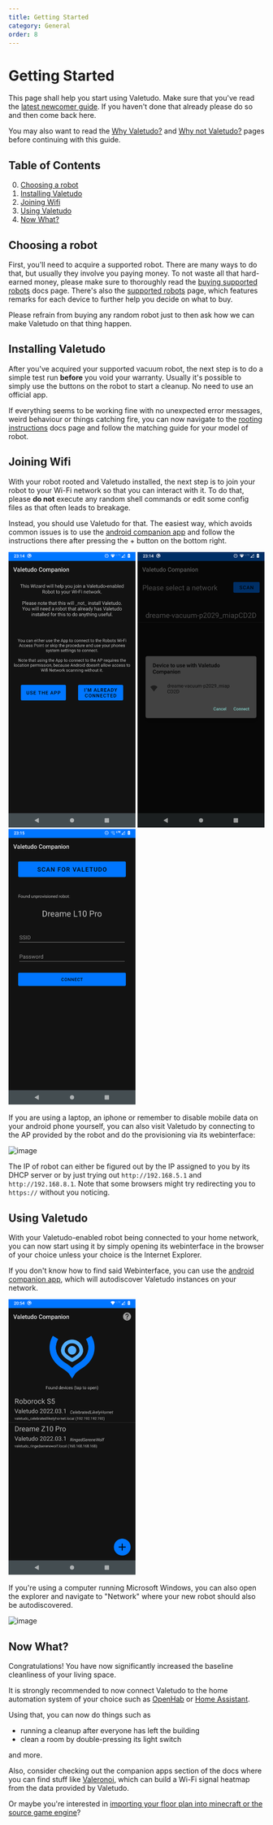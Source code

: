 ```yaml
---
title: Getting Started
category: General
order: 8
---
```


# Getting Started

This page shall help you start using Valetudo. Make sure that you've read the [latest newcomer guide](https://valetudo.cloud/pages/general/newcomer_guide_late_2021.html).
If you haven't done that already please do so and then come back here.

You may also want to read the [Why Valetudo?](https://valetudo.cloud/pages/general/why-valetudo.html) and [Why not Valetudo?](https://valetudo.cloud/pages/general/why-not-valetudo.html)
pages before continuing with this guide.

## Table of Contents
0. [Choosing a robot](#choosing_a_robot)
1. [Installing Valetudo](#installing_valetudo)
2. [Joining Wifi](#joining_wifi)
3. [Using Valetudo](#using_valetudo)
4. [Now What?](#now_what)

## Choosing a robot<a id='choosing_a_robot'></a>

First, you'll need to acquire a supported robot. There are many ways to do that, but usually they involve you paying money.
To not waste all that hard-earned money, please make sure to thoroughly read the [buying supported robots](https://valetudo.cloud/pages/general/buying-supported-robots.html)
docs page. 
There's also the [supported robots](https://valetudo.cloud/pages/general/supported-robots.html) page, which features
remarks for each device to further help you decide on what to buy.

Please refrain from buying any random robot just to then ask how we can make Valetudo on that thing happen.

## Installing Valetudo<a id='installing_valetudo'></a>

After you've acquired your supported vacuum robot, the next step is to do a simple test run **before** you void
your warranty. Usually it's possible to simply use the buttons on the robot to start a cleanup. No need to use an official app.

If everything seems to be working fine with no unexpected error messages, weird behaviour or things catching fire, you can
now navigate to the [rooting instructions](https://valetudo.cloud/pages/general/rooting-instructions.html) docs page
and follow the matching guide for your model of robot.

## Joining Wifi<a id='joining_wifi'></a>

With your robot rooted and Valetudo installed, the next step is to join your robot to your Wi-Fi network
so that you can interact with it.
To do that, please **do not** execute any random shell commands or edit some config files as that often leads to breakage.

Instead, you should use Valetudo for that.
The easiest way, which avoids common issues is to use the [android companion app](https://valetudo.cloud/pages/companion_apps/valetudo_companion.html)
and follow the instructions there after pressing the + button on the bottom right.

[<img src="https://github.com/Hypfer/valetudo-companion/raw/master/fastlane/metadata/android/en-US/images/phoneScreenshots/screenshot-03.png" width=250>](https://github.com/Hypfer/valetudo-companion/raw/master/fastlane/metadata/android/en-US/images/phoneScreenshots/screenshot-03.png)
[<img src="https://github.com/Hypfer/valetudo-companion/raw/master/fastlane/metadata/android/en-US/images/phoneScreenshots/screenshot-04.png" width=250>](https://github.com/Hypfer/valetudo-companion/raw/master/fastlane/metadata/android/en-US/images/phoneScreenshots/screenshot-04.png)
[<img src="https://github.com/Hypfer/valetudo-companion/raw/master/fastlane/metadata/android/en-US/images/phoneScreenshots/screenshot-05.png" width=250>](https://github.com/Hypfer/valetudo-companion/raw/master/fastlane/metadata/android/en-US/images/phoneScreenshots/screenshot-05.png)


If you are using a laptop, an iphone or remember to disable mobile data on your android phone yourself,
you can also visit Valetudo by connecting to the AP provided by the robot and do the provisioning via its webinterface:

![image](https://user-images.githubusercontent.com/974410/142760331-ee5a4031-c692-49be-9ad8-4144f35bb5e0.png)

The IP of robot can either be figured out by the IP assigned to you by its DHCP server or by just trying out
`http://192.168.5.1` and `http://192.168.8.1`. 
Note that some browsers might try redirecting you to `https://` without you noticing.

## Using Valetudo<a id='using_valetudo'></a>

With your Valetudo-enabled robot being connected to your home network, you can now start using it by simply opening
its webinterface in the browser of your choice unless your choice is the Internet Explorer.

If you don't know how to find said Webinterface, you can use the [android companion app](https://valetudo.cloud/pages/companion_apps/valetudo_companion.html),
which will autodiscover Valetudo instances on your network.

[<img src="https://github.com/Hypfer/valetudo-companion/raw/master/fastlane/metadata/android/en-US/images/phoneScreenshots/screenshot-02.png" width=250>](https://github.com/Hypfer/valetudo-companion/raw/master/fastlane/metadata/android/en-US/images/phoneScreenshots/screenshot-02.png)

If you're using a computer running Microsoft Windows, you can also open the explorer and navigate to "Network" where your new robot should also be autodiscovered.

![image](https://user-images.githubusercontent.com/974410/127387044-da7e8c18-390f-40bc-88b1-3ff316e4e6cf.png)

## Now What?<a id='now_what'></a>

Congratulations! You have now significantly increased the baseline cleanliness of your living space.

It is strongly recommended to now connect Valetudo to the home automation system of your choice such as [OpenHab](https://valetudo.cloud/pages/integrations/openhab-integration.html)
or [Home Assistant](https://valetudo.cloud/pages/integrations/home-assistant-integration.html).

Using that, you can now do things such as

- running a cleanup after everyone has left the building
- clean a room by double-pressing its light switch

and more.

Also, consider checking out the companion apps section of the docs where you can find stuff like [Valeronoi](https://github.com/ccoors/Valeronoi),
which can build a Wi-Fi signal heatmap from the data provided by Valetudo.

Or maybe you're interested in [importing your floor plan into minecraft or the source game engine](https://valetudo.cloud/pages/companion_apps/fun_games.html)?
